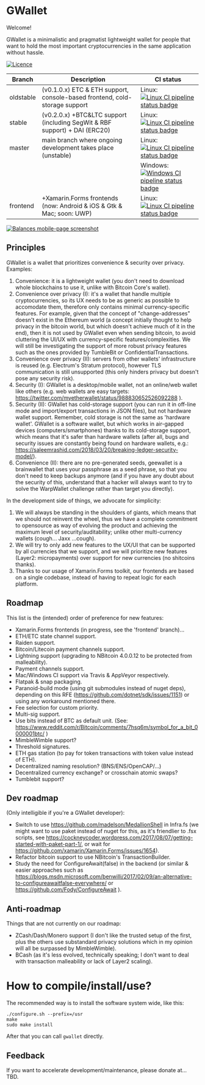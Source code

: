 # GWallet

Welcome!

GWallet is a minimalistic and pragmatist lightweight wallet for people that want to hold the most important cryptocurrencies in the same application without hassle.

[![Licence](https://img.shields.io/github/license/diginex/geewallet.svg)](https://github.com/diginex/geewallet/blob/master/LICENCE.txt)

| Branch    | Description                                                                | CI status                                                                                                                                                                                                         |
| --------- | -------------------------------------------------------------------------- | ----------------------------------------------------------------------------------------------------------------------------------------------------------------------------------------------------------------- |
| oldstable | (v0.1.0.x) ETC & ETH support, console-based frontend, cold-storage support | Linux: [![Linux CI pipeline status badge](http://gitlab.com/DiginexGlobal/geewallet/badges/oldstable/build.svg)](https://gitlab.com/DiginexGlobal/geewallet/commits/oldstable)                                    |
| stable    | (v0.2.0.x) +BTC&LTC support (including SegWit & RBF support) + DAI (ERC20) | Linux: [![Linux CI pipeline status badge](http://gitlab.com/DiginexGlobal/geewallet/badges/stable/build.svg)](https://gitlab.com/DiginexGlobal/geewallet/commits/stable)                                          |
| master    | main branch where ongoing development takes place (unstable)               | Linux: [![Linux CI pipeline status badge](http://gitlab.com/DiginexGlobal/geewallet/badges/master/build.svg)](https://gitlab.com/DiginexGlobal/geewallet/commits/master)                                          |
|           |                                                                            | Windows: [![Windows CI pipeline status badge](https://dev.azure.com/diginex/geewallet/_apis/build/status/geewallet-master-build-and-test)](https://dev.azure.com/diginex/geewallet/_build/latest?definitionId=1)  |
| frontend  | +Xamarin.Forms frontends (now: Android & iOS & Gtk & Mac; soon: UWP)       | Linux: [![Linux CI pipeline status badge](http://gitlab.com/DiginexGlobal/geewallet/badges/frontend/build.svg)](https://gitlab.com/DiginexGlobal/geewallet/commits/frontend)                                      |

[![Balances mobile-page screenshot](https://raw.githubusercontent.com/knocte/gwallet/master/img/screenshots/ios-balances.png)](https://raw.githubusercontent.com/knocte/gwallet/master/img/screenshots/ios-balances.png)

## Principles

GWallet is a wallet that prioritizes convenience & security over privacy. Examples:

1. Convenience: it is a lightweight wallet (you don't need to download whole blockchains to use it, unlike with Bitcoin Core's wallet).
2. Convenience over privacy (I): it's a wallet that handle multiple cryptocurrencies, so its UX needs to be as generic as possible to accomodate them, therefore only contains minimal currency-specific features. For example, given that the concept of "change-addresses" doesn't exist in the Ethereum world (a concept initially thought to help privacy in the bitcoin world, but which doesn't achieve much of it in the end), then it is not used by GWallet even when sending bitcoin, to avoid cluttering the UI/UX with currency-specific features/complexities. We will still be investigating the support of more robust privacy features such as the ones provided by TumbleBit or ConfidentialTransactions.
3. Convenience over privacy (II): servers from other wallets' infrastructure is reused (e.g. Electrum's Stratum protocol), however TLS communication is still unsupported (this only hinders privacy but doesn't pose any security risk).
4. Security (I): GWallet is a desktop/mobile wallet, not an online/web wallet like others (e.g. web wallets are easy targets: https://twitter.com/myetherwallet/status/988830652526092288 ).
5. Security (II): GWallet has cold-storage support (you can run it in off-line mode and import/export transactions in JSON files), but not hardware wallet support. Remember, cold storage is not the same as 'hardware wallet'. GWallet is a software wallet, but which works in air-gapped devices (computers/smartphones) thanks to its cold-storage support, which means that it's safer than hardware wallets (after all, bugs and security issues are constantly being found on hardware wallets, e.g.: https://saleemrashid.com/2018/03/20/breaking-ledger-security-model/).
6. Convenience (II): there are no pre-generated seeds, geewallet is a brainwallet that uses your passphrase as a seed phrase, so that you don't need to keep backups anymore (and if you have any doubt about the security of this, understand that a hacker will always want to try to solve the WarpWallet challenge rather than target you directly).

In the development side of things, we advocate for simplicity:
1. We will always be standing in the shoulders of giants, which means that we should not reinvent the wheel, thus we have a complete commitment to opensource as way of evolving the product and achieving the maximum level of security/auditability; unlike other multi-currency wallets (cough... Jaxx ...cough).
2. We will try to only add new features to the UX/UI that can be supported by all currencies that we support, and we will prioritize new features (Layer2: micropayments) over support for new currencies (no shitcoins thanks).
3. Thanks to our usage of Xamarin.Forms toolkit, our frontends are based on a single codebase, instead of having to repeat logic for each platform.

## Roadmap

This list is the (intended) order of preference for new features:

- Xamarin.Forms frontends (in progress, see the 'frontend' branch)...
- ETH/ETC state channel support.
- Raiden support.
- Bitcoin/Litecoin payment channels support.
- Lightning support (upgrading to NBitcoin 4.0.0.12 to be protected from malleability).
- Payment channels support.
- Mac/Windows CI support via Travis & AppVeyor respectively.
- Flatpak & snap packaging.
- Paranoid-build mode (using git submodules instead of nuget deps), depending on this RFE (https://github.com/dotnet/sdk/issues/1151) or using any workaround mentioned there.
- Fee selection for custom priority.
- Multi-sig support.
- Use bits instead of BTC as default unit.
(See: https://www.reddit.com/r/Bitcoin/comments/7hsq6m/symbol_for_a_bit_0000001btc/ )
- MimbleWimble support?
- Threshold signatures.
- ETH gas station (to pay for token transactions with token value instead of ETH).
- Decentralized naming resolution? (BNS/ENS/OpenCAP/...)
- Decentralized currency exchange? or crosschain atomic swaps?
- Tumblebit support?

## Dev roadmap

(Only intelligible if you're a GWallet developer):
- Switch to use https://github.com/madelson/MedallionShell in Infra.fs (we might want to use paket instead of nuget for this, as it's friendlier to .fsx scripts, see https://cockneycoder.wordpress.com/2017/08/07/getting-started-with-paket-part-1/, or wait for https://github.com/xamarin/Xamarin.Forms/issues/1654).
- Refactor bitcoin support to use NBitcoin's TransactionBuilder.
- Study the need for ConfigureAwait(false) in the backend (or similar & easier approaches such as https://blogs.msdn.microsoft.com/benwilli/2017/02/09/an-alternative-to-configureawaitfalse-everywhere/ or https://github.com/Fody/ConfigureAwait ).

## Anti-roadmap

Things that are not currently on our roadmap:

- ZCash/Dash/Monero support (I don't like the trusted setup of the first, plus the others use substandard
privacy solutions which in my opinion will all be surpassed by MimbleWimble).
- BCash (as it's less evolved, technically speaking; I don't want to deal with transaction malleability
or lack of Layer2 scaling).

# How to compile/install/use?

The recommended way is to install the software system wide, like this:

```
./configure.sh --prefix=/usr
make
sudo make install
```

After that you can call `gwallet` directly.


## Feedback

If you want to accelerate development/maintenance, please donate at... TBD.

